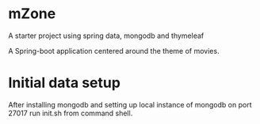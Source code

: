 # mZone
A starter project using spring data, mongodb and thymeleaf

A Spring-boot application centered around the theme of movies.

# Initial data setup
After installing mongodb and setting up local instance of mongodb on port 27017 run init.sh from command shell.
